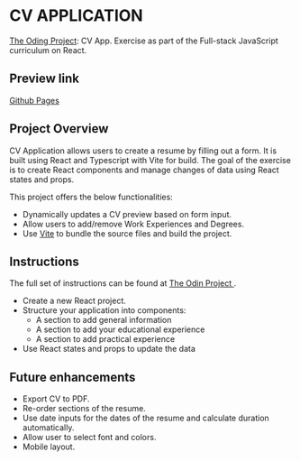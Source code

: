 # CV APPLICATION

[The Oding Project](https://www.theodinproject.com): CV App.
Exercise as part of the Full-stack JavaScript curriculum on React.

## Preview link

[Github Pages](https://auliviet.github.io/the-odin-project/cv-app/)

## Project Overview

CV Application allows users to create a resume by filling out a form. It is built using React and Typescript with Vite for build. The goal of the exercise is to create React components and manage changes of data using React states and props.

This project offers the below functionalities:

- Dynamically updates a CV preview based on form input.
- Allow users to add/remove Work Experiences and Degrees.
- Use [Vite](https://vite.dev/) to bundle the source files and build the project.

## Instructions

The full set of instructions can be found at [The Odin Project ](https://www.theodinproject.com/lessons/node-path-react-new-cv-application).

- Create a new React project.
- Structure your application into components:
  - A section to add general information
  - A section to add your educational experience
  - A section to add practical experience
- Use React states and props to update the data

## Future enhancements

- Export CV to PDF.
- Re-order sections of the resume.
- Use date inputs for the dates of the resume and calculate duration automatically.
- Allow user to select font and colors.
- Mobile layout.
